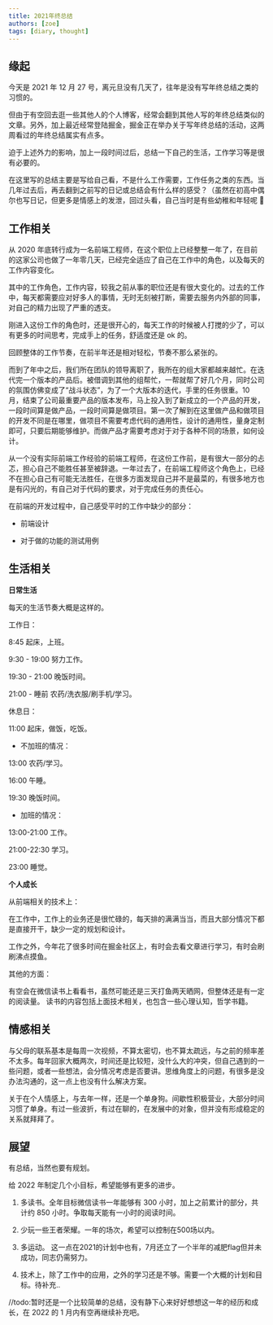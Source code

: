 ```yaml
---
title: 2021年终总结
authors: [zoe]
tags: [diary, thought]
---
```


## 缘起

今天是 2021 年 12 月 27 号，离元旦没有几天了，往年是没有写年终总结之类的习惯的。

但由于有空回去逛一些其他人的个人博客，经常会翻到其他人写的年终总结类似的文章。另外，加上最近经常登陆掘金，掘金正在举办关于写年终总结的活动，这两周看过的年终总结属实有点多。

迫于上述外力的影响，加上一段时间过后，总结一下自己的生活，工作学习等是很有必要的。

在这里写的总结主要是写给自己看，不是什么工作需要，工作任务之类的东西。当几年过去后，再去翻到之前写的日记或总结会有什么样的感受？（虽然在初高中偶尔也写日记，但更多是情感上的发泄，回过头看，自己当时是有些幼稚和年轻呢 🎈

## 工作相关

从 2020 年底转行成为一名前端工程师，在这个职位上已经整整一年了，在目前的这家公司也做了一年零几天，已经完全适应了自己在工作中的角色，以及每天的工作内容变化。

其中的工作角色，工作内容，较我之前从事的职位还是有很大变化的。过去的工作中，每天都需要应对好多人的事情，无时无刻被打断，需要去服务内外部的同事，对自己的精力出现了严重的透支。

刚进入这份工作的角色时，还是很开心的，每天工作的时候被人打搅的少了，可以有更多的时间思考，完成手上的任务，舒适度还是 ok 的。

回顾整体的工作节奏，在前半年还是相对轻松，节奏不那么紧张的。

而到了年中之后，我们所在团队的领导离职了，我所在的组大家都越来越忙。在迭代完一个版本的产品后。被借调到其他的组帮忙，一帮就帮了好几个月，同时公司的氛围仿佛变成了“战斗状态”，为了一个大版本的迭代，手里的任务很重。10 月，结束了公司最重要产品的版本发布，马上投入到了新成立的一个产品的开发，一段时间算是做产品，一段时间算是做项目。第一次了解到在这里做产品和做项目的开发不同是在哪里，做项目不需要考虑代码的通用性，设计的通用性，量身定制即可，只要后期能够维护。而做产品才需要考虑对于对于各种不同的场景，如何设计。

从一个没有实际前端工作经验的前端工程师，在这份工作前，是有很大一部分的忐忑，担心自己不能胜任甚至被辞退。一年过去了，在前端工程师这个角色上，已经不在担心自己有可能无法胜任，在很多方面发现自己并不是最菜的，有很多地方也是有闪光的，有自己对于代码的要求，对于完成任务的责任心。

在前端的开发过程中，自己感受平时的工作中缺少的部分：

- 前端设计

- 对于做的功能的测试用例

## 生活相关

**日常生活**

每天的生活节奏大概是这样的。

工作日：

8:45 起床，上班。

9:30 - 19:00 努力工作。

19:30 - 21:00 晚饭时间。

21:00 - 睡前 农药/洗衣服/刷手机/学习。

休息日：

11:00 起床，做饭，吃饭。

- 不加班的情况：

13:00 农药/学习。

16:00 午睡。

19:30 晚饭时间。

- 加班的情况：

13:00-21:00 工作。

21:00-22:30 学习。

23:00 睡觉。

**个人成长**

从前端相关的技术上：

在工作中，工作上的业务还是很忙碌的，每天排的满满当当，而且大部分情况下都是直接开干，缺少一定的规划和设计。

工作之外，今年花了很多时间在掘金社区上，有时会去看文章进行学习，有时会刷刷沸点摸鱼。

其他的方面：

有空会在微信读书上看看书，虽然可能还是三天打鱼两天晒网，但整体还是有一定的阅读量。 读书的内容包括上面技术相关，也包含一些心理认知，哲学书籍。

## 情感相关

与父母的联系基本是每周一次视频，不算太密切，也不算太疏远，与之前的频率差不太多。每年回家大概两次，时间还是比较短，没什么大的冲突，但自己遇到的一些问题，或者一些想法，会分情况考虑是否要讲。思维角度上的问题，有很多是没办法沟通的，这一点上也没有什么解决方案。

关于在个人情感上，与去年一样，还是一个单身狗。间歇性积极营业，大部分时间习惯了单身。有过一些波折，有过在聊的，在发展中的对象，但并没有形成稳定的关系就拜拜了。

## 展望

有总结，当然也要有规划。

给 2022 年制定几个小目标，希望能够有更多的进步。

1. 多读书。全年目标微信读书一年能够有 300 小时，加上之前累计的部分，共计约 850 小时。争取每天能有一小时的阅读时间。

2. 少玩一些王者荣耀。一年的场次，希望可以控制在500场以内。

3. 多运动。 这一点在2021的计划中也有，7月还立了一个半年的减肥flag但并未成功，同志仍需努力。

4. 技术上，除了工作中的应用，之外的学习还是不够。需要一个大概的计划和目标。待补充..



//todo:暂时还是一个比较简单的总结，没有静下心来好好想想这一年的经历和成长，在 2022 的 1 月内有空再继续补充吧。
